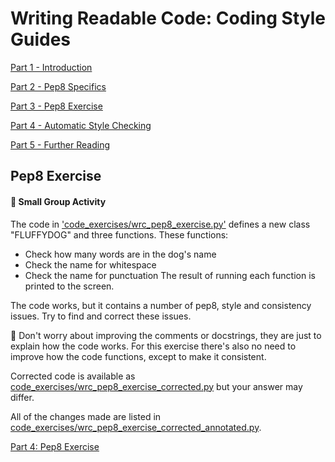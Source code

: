 # Writing Readable Code: Coding Style Guides

[Part 1 - Introduction](wrc_python_style_guides_1_intro.md)

[Part 2 - Pep8 Specifics](wrc_python_style_guides_2_pep8_specifics.md)

[Part 3 - Pep8 Exercise](#pep8-exercise)

[Part 4 - Automatic Style Checking](wrc_python_style_guides_4_automatic_checking.md)

[Part 5 - Further Reading](wrc_python_style_guides_5_further_reading.md)

## Pep8 Exercise

#### 👥 Small Group Activity

The code in ['code_exercises/wrc_pep8_exercise.py'](../../code_exercises/wrc_pep8_exercise.py) 
defines a new class "FLUFFYDOG" and three functions.
These functions:
* Check how many words are in the dog's name
* Check the name for whitespace
* Check the name for punctuation
The result of running each function is printed to the screen.

The code works, but it contains a number of pep8, style and consistency issues.
Try to find and correct these issues.


📝 ️Don't worry about improving the comments
or docstrings, they are just to explain how the code works. For this exercise
there's also no need to improve how the code functions, except to make it
consistent.

Corrected code is available as [code_exercises/wrc_pep8_exercise_corrected.py](../../code_exercises/wrc_pep8_exercise_corrected.py) but your
answer may differ.

All of the changes made are listed in
[code_exercises/wrc_pep8_exercise_corrected_annotated.py](../../code_exercises/wrc_pep8_exercise_corrected_annotated.py).

[Part 4: Pep8 Exercise](wrc_python_style_guides_3_pep8_exercise.md)